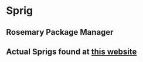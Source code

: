 # Sprig
## Rosemary Package Manager
## Actual Sprigs found at [this website](https://sprigrsmy.000webhostapp.com/)
